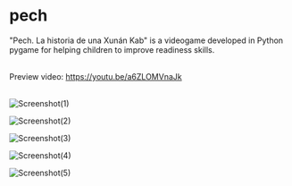 # pech
"Pech. La historia de una Xunán Kab" is a videogame developed in Python pygame for helping children to improve readiness skills.<br><br>

Preview video: https://youtu.be/a6ZLOMVnaJk<br><br>

![Screenshot(1)](https://github.com/vivasrguez/pech/assets/85045551/7ffae144-a425-40a4-9291-8e1cb272fb63)

![Screenshot(2)](https://github.com/vivasrguez/pech/assets/85045551/571e0fa0-c0be-49bd-8a18-5afe09e1e492)

![Screenshot(3)](https://github.com/vivasrguez/pech/assets/85045551/a2afc7d4-c936-4861-893c-96f9870120f3)

![Screenshot(4)](https://github.com/vivasrguez/pech/assets/85045551/5dcd1376-a493-4f2e-ad99-08c4e9d9a0e0)

![Screenshot(5)](https://github.com/vivasrguez/pech/assets/85045551/0463dd0e-91e0-43c2-bcb1-04862d3b32fe)
